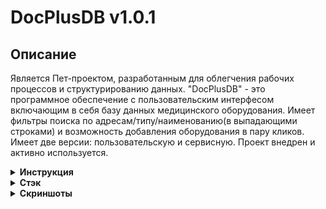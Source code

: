 # DocPlusDB v1.0.1

## Описание
Является Пет-проектом, разработанным для облегчения рабочих процессов и структурированию данных. "DocPlusDB" - это программное обеспечение с пользовательским интерфесом включающим в себя базу данных медицинского оборудования. Имеет фильтры поиска по адресам/типу/наименованию(в выпадающими строками) и возможность добавления оборудования в пару кликов. Имеет две версии: пользовательскую и сервисную. Проект внедрен и активно используется.

<details><summary><b>Инструкция</b></summary>

Программа состоит из двух блоков:
1. Блок Поиска (Верхний)
2. Блок Добавлений (Нижний)

Блок поиска состоит из:
1. Трех зависимых друг от друга ячеек фильтров с выпадающими вариантами
2. Редактируемой строкой
3. Кнопки "Поиск"
4. Кнопки "Очистить"
5. Таблицы

Для формирования таблицы необходимо выставить фильтры в блоке поиска (по-умолчанию стоит фильтр "Всё"). Если выбран фильтр "По имени", то активируется редактируемая строка и в нее необходимо ввести наименования оборудования. Редактируемая строка имеет функцию выпадающих подсказок. Далее необходимо нажать на кнопку "Поиск" для формирования таблицы. Кнопка "Очистить" нужна для удаления данных из таблицы (Не из базы данных).

Блок добавления состоит из:
1. Двух зависимых друг от друга ячеек фильтров с выпадающими вариантами - "Адрес" и "Кабинет"
2. Одной независимой ячейки фильтра с выпадающими вариантами - "Тип оборудования"
3. Трема редактируемыми строками -
   3.1. "Наименование"(С функцией выпадающих подсказок)
   3.2. "Серийный номер"
   3.3. "Год выпуска"
4. Кнопки "Добавить"
5. Кнопки "Очистить"

!!!Внимание!!!
Блок добавления активен только в сервисной версии.

Для добавления оборудования в базу данных необходимо заполнить все ячейки, ячейка "Год выпуска" принимает только целочисленные значения. Если будут заполненны не все ячейки - появится предупреждение. После заполнения необходимо нажать на кнопку "Добавить", после чего появится окно подверждения. В окне подтверждения необходимо выбрать "ОК" или "Cansel", взависимости от вашей решительности. Если вы подтвердили свое действие кнопкой "ОК", то появится следующее информативное окно, сообщающее об успешности операции.

В файле config.py находятся настройки подключения к БД

</details>

<details><summary><b>Стэк</b></summary>


-  Python
  
-  PostgreDB
  
</details>

<details><summary><b>Скриншоты</b></summary>

![Image alt](https://github.com/GarvelLoken1/DocPlusDB/raw/main/screenDocPlusDBClient.jpg "Пользовательская версия") 

|*Скриншот пользовательской версии*|

![Image alt](https://github.com/GarvelLoken1/DocPlusDB/raw/main/screenDocPlusDB.jpg "Сервисная версия") 

|*Скриншот сервисной версии*|

</details>


